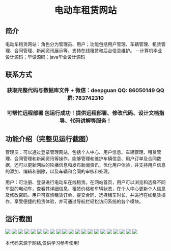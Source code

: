 <p><h1 align="center">电动车租赁网站</h1></p>

## 简介
电动车租赁网站：角色分为管理员、用户；功能包括用户管理、车辆管理、租赁管理、合同管理、新闻资讯展示等，支持在线租赁和后台信息维护。    --计算机毕业设计源码；毕设源码；java毕业设计源码


## 联系方式
<p><h3 align="center">获取完整代码与数据库文件 + 微信：deepguan QQ: 86050149 QQ群: 783742310</h3></p>
<p><h3 align="center">可帮忙远程部署 包运行成功！提供远程部署、修改代码、设计文档指导、代码讲解等服务！</h3></p>

## 功能介绍（完整见运行截图）
管理员：可以通过登录管理网站，包括个人中心、用户信息、车辆管理、租赁管理、合同管理和新闻资讯等操作。能够管理和维护车辆信息、用户订单及合同数据，还可以更新网站的轮播信息和发布新闻资讯，优化用户体验，并支持用户信息的添加、编辑和删除，以及车辆和合同的审核和处理。

用户：可注册、登录进行电动车在线租赁。在网站首页，用户可以浏览和选择不同车型的电动车，查看其详细信息、租赁价格和车辆状态，在个人中心更新个人信息及修改密码。用户可查询租赁订单、提交合同、选择租车时长，并进行在线租赁操作，享受便捷的租赁体验，并可通过导航栏轻松访问系统的各个模块。


## 运行截图
![](img/001.jpg)
![](img/002.jpg)
![](img/003.jpg)
![](img/004.jpg)
![](img/005.jpg)
![](img/006.jpg)
![](img/007.jpg)
![](img/008.jpg)
![](img/009.jpg)
![](img/010.jpg)
![](img/011.jpg)
![](img/012.jpg)
![](img/013.jpg)
![](img/014.jpg)
![](img/015.jpg)
![](img/016.jpg)
![](img/017.jpg)
![](img/018.jpg)
![](img/019.jpg)
![](img/020.jpg)
![](img/021.jpg)

<p>本代码来源于网络,仅供学习参考使用!</p>

